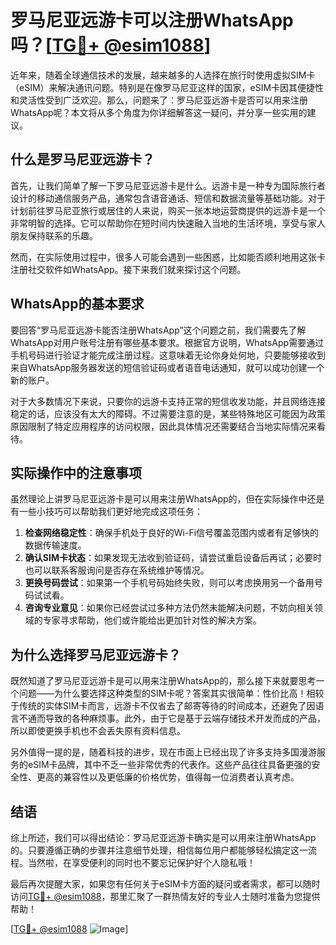 # 罗马尼亚远游卡可以注册WhatsApp吗？[[TG💪+ @esim1088](https://t.me/s/esim1088)]

近年来，随着全球通信技术的发展，越来越多的人选择在旅行时使用虚拟SIM卡（eSIM）来解决通讯问题。特别是在像罗马尼亚这样的国家，eSIM卡因其便捷性和灵活性受到广泛欢迎。那么，问题来了：罗马尼亚远游卡是否可以用来注册WhatsApp呢？本文将从多个角度为你详细解答这一疑问，并分享一些实用的建议。

## 什么是罗马尼亚远游卡？

首先，让我们简单了解一下罗马尼亚远游卡是什么。远游卡是一种专为国际旅行者设计的移动通信服务产品，通常包含语音通话、短信和数据流量等基础功能。对于计划前往罗马尼亚旅行或居住的人来说，购买一张本地运营商提供的远游卡是一个非常明智的选择。它可以帮助你在短时间内快速融入当地的生活环境，享受与家人朋友保持联系的乐趣。

然而，在实际使用过程中，很多人可能会遇到一些困惑，比如能否顺利地用这张卡注册社交软件如WhatsApp。接下来我们就来探讨这个问题。

## WhatsApp的基本要求

要回答“罗马尼亚远游卡能否注册WhatsApp”这个问题之前，我们需要先了解WhatsApp对用户账号注册有哪些基本要求。根据官方说明，WhatsApp需要通过手机号码进行验证才能完成注册过程。这意味着无论你身处何地，只要能够接收到来自WhatsApp服务器发送的短信验证码或者语音电话通知，就可以成功创建一个新的账户。

对于大多数情况下来说，只要你的远游卡支持正常的短信收发功能，并且网络连接稳定的话，应该没有太大的障碍。不过需要注意的是，某些特殊地区可能因为政策原因限制了特定应用程序的访问权限，因此具体情况还需要结合当地实际情况来看待。

## 实际操作中的注意事项

虽然理论上讲罗马尼亚远游卡是可以用来注册WhatsApp的，但在实际操作中还是有一些小技巧可以帮助我们更好地完成这项任务：

1. **检查网络稳定性**：确保手机处于良好的Wi-Fi信号覆盖范围内或者有足够快的数据传输速度。
2. **确认SIM卡状态**：如果发现无法收到验证码，请尝试重启设备后再试；必要时也可以联系客服询问是否存在系统维护等情况。
3. **更换号码尝试**：如果第一个手机号码始终失败，则可以考虑换用另一个备用号码试试看。
4. **咨询专业意见**：如果你已经尝试过多种方法仍然未能解决问题，不妨向相关领域的专家寻求帮助，他们或许能给出更加针对性的解决方案。

## 为什么选择罗马尼亚远游卡？

既然知道了罗马尼亚远游卡是可以用来注册WhatsApp的，那么接下来就要思考一个问题——为什么要选择这种类型的SIM卡呢？答案其实很简单：性价比高！相较于传统的实体SIM卡而言，远游卡不仅省去了邮寄等待的时间成本，还避免了因语言不通而导致的各种麻烦事。此外，由于它是基于云端存储技术开发而成的产品，所以即使更换手机也不会丢失原有资料信息。

另外值得一提的是，随着科技的进步，现在市面上已经出现了许多支持多国漫游服务的eSIM卡品牌，其中不乏一些非常优秀的代表作。这些产品往往具备更强的安全性、更高的兼容性以及更低廉的价格优势，值得每一位消费者认真考虑。

## 结语

综上所述，我们可以得出结论：罗马尼亚远游卡确实是可以用来注册WhatsApp的。只要遵循正确的步骤并注意细节处理，相信每位用户都能够轻松搞定这一流程。当然啦，在享受便利的同时也不要忘记保护好个人隐私哦！

最后再次提醒大家，如果您有任何关于eSIM卡方面的疑问或者需求，都可以随时访问[TG💪+ @esim1088](https://t.me/s/esim1088)，那里汇聚了一群热情友好的专业人士随时准备为您提供帮助！

[[TG💪+ @esim1088](https://t.me/s/esim1088) ![Image](https://i.postimg.cc/4NQfJmqS/Snipaste-2025-05-13-00-14-12.png)]